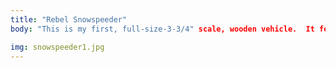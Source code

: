```yaml
---
title: "Rebel Snowspeeder"
body: "This is my first, full-size-3-3/4" scale, wooden vehicle.  It features a hinged canopy and a semi-completed tow-cable.

img: snowspeeder1.jpg
---
```

